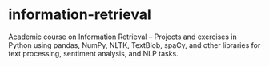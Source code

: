 # information-retrieval
Academic course on Information Retrieval – Projects and exercises in Python using pandas, NumPy, NLTK, TextBlob, spaCy, and other libraries for text processing, sentiment analysis, and NLP tasks.
